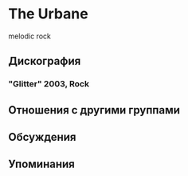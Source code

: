 # The Urbane

melodic rock

## Дискография

### "Glitter" 2003, Rock




## Отношения с другими группами


## Обсуждения


## Упоминания

